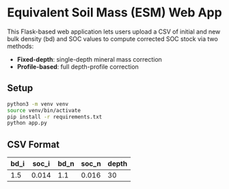 # Equivalent Soil Mass (ESM) Web App

This Flask-based web application lets users upload a CSV of initial and new bulk density (bd) and SOC values to compute corrected SOC stock via two methods:

- **Fixed-depth**: single-depth mineral mass correction  
- **Profile-based**: full depth-profile correction

## Setup

```bash
python3 -m venv venv
source venv/bin/activate
pip install -r requirements.txt
python app.py
```

## CSV Format

| bd_i | soc_i | bd_n | soc_n | depth |
|------|-------|------|-------|-------|
| 1.5  | 0.014 | 1.1  | 0.016 | 30    |
